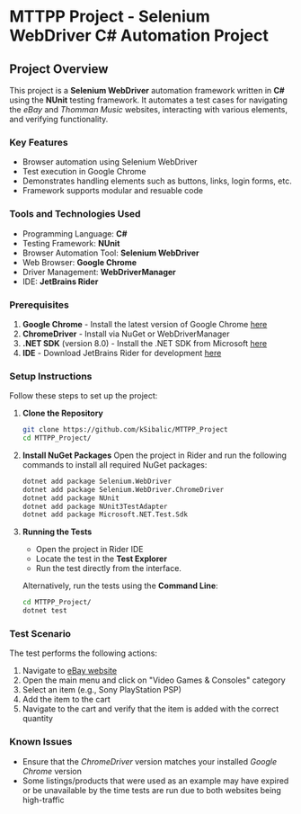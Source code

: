 # MTTPP Project - Selenium WebDriver C# Automation Project

## Project Overview

This project is a **Selenium WebDriver** automation framework written in **C#** using the **NUnit** testing framework. It automates a test cases for navigating the *eBay* and *Thomman Music* websites, interacting with various elements, and verifying functionality.

### Key Features

- Browser automation using Selenium WebDriver
- Test execution in Google Chrome
- Demonstrates handling elements such as buttons, links, login forms, etc.
- Framework supports modular and resuable code

### Tools and Technologies Used

- Programming Language: **C#**
- Testing Framework: **NUnit**
- Browser Automation Tool: **Selenium WebDriver**
- Web Browser: **Google Chrome**
- Driver Management: **WebDriverManager**
- IDE: **JetBrains Rider**

### Prerequisites

1. **Google Chrome** - Install the latest version of Google Chrome [here](https://www.google.com/chrome/)
2. **ChromeDriver** - Install via NuGet or WebDriverManager
3. **.NET SDK** (version 8.0) - Install the .NET SDK from Microsoft [here](https://dotnet.microsoft.com/en-us/download/dotnet/8.0)
4. **IDE** - Download JetBrains Rider for development [here](https://www.jetbrains.com/rider/download/#section=mac)

### Setup Instructions

Follow these steps to set up the project:

1. **Clone the Repository**
   ```bash
   git clone https://github.com/kSibalic/MTTPP_Project
   cd MTTPP_Project/
   ```

2. **Install NuGet Packages**
   Open the project in Rider and run the following commands to install all required NuGet packages:
    ```bash
    dotnet add package Selenium.WebDriver
    dotnet add package Selenium.WebDriver.ChromeDriver
    dotnet add package NUnit
    dotnet add package NUnit3TestAdapter
    dotnet add package Microsoft.NET.Test.Sdk
   ```

3. **Running the Tests**
    - Open the project in Rider IDE
    - Locate the test in the **Test Explorer**
    - Run the test directly from the interface.

    Alternatively, run the tests using the **Command Line**:
    ```bash
    cd MTTPP_Project/
    dotnet test
    ```  

### Test Scenario
The test performs the following actions:
1. Navigate to [eBay website](https://www.ebay.com/)
2. Open the main menu and click on "Video Games & Consoles" category
3. Select an item (e.g., Sony PlayStation PSP)
4. Add the item to the cart
5. Navigate to the cart and verify that the item is added with the correct quantity

### Known Issues

- Ensure that the *ChromeDriver* version matches your installed *Google Chrome* version
- Some listings/products that were used as an example may have expired or be unavailable by the time tests are run due to both websites being high-traffic